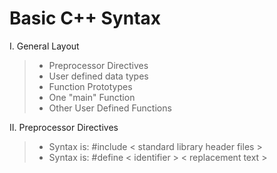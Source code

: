 
# Basic C++ Syntax

I. General Layout
> - Preprocessor Directives
> - User defined data types
> - Function Prototypes
> - One "main" Function
> - Other User Defined Functions

II. Preprocessor Directives
> - Syntax is:   #include < standard library header files >  
> - Syntax is:  #define   < identifier > < replacement text >


